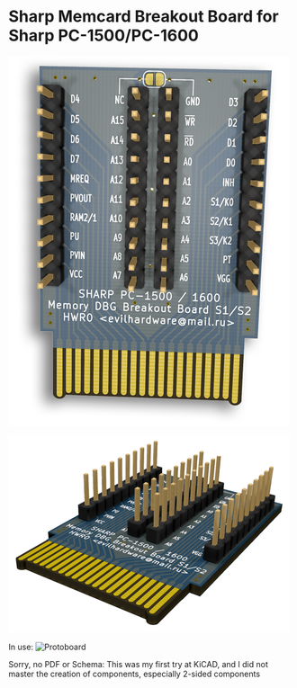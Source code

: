 # Sharp Memcard Breakout Board for Sharp PC-1500/PC-1600

![Protoboard](img/card.png)

![Protoboard](img/memcard.png)

In use:
![Protoboard](img/dbg_irl.png)

Sorry, no PDF or Schema: This was my first try at KiCAD, and I did not master the creation of components, especially 2-sided components